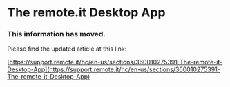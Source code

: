 # The remote.it Desktop App

### This information has moved.

Please find the updated article at this link:

[https://support.remote.it/hc/en-us/sections/360010275391-The-remote-it-Desktop-App](https://support.remote.it/hc/en-us/sections/360010275391-The-remote-it-Desktop-App)

